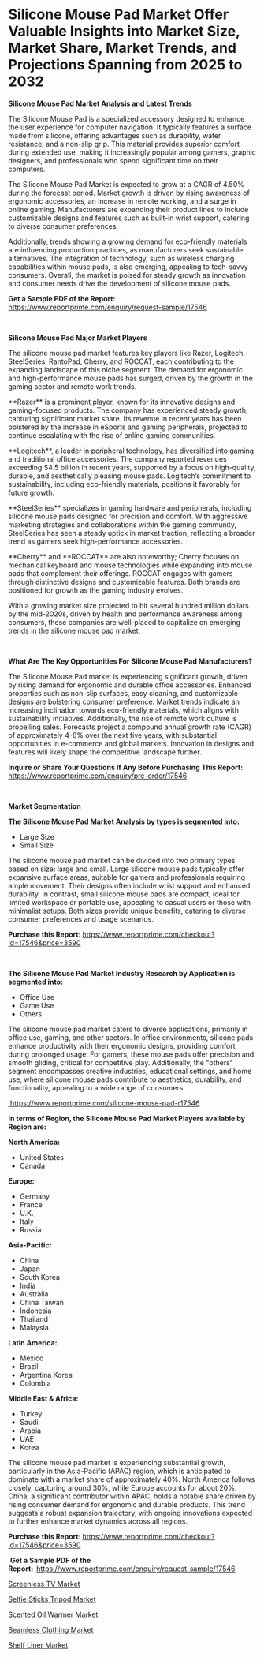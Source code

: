 <p><h1>Silicone Mouse Pad Market Offer Valuable Insights into Market Size, Market Share, Market Trends, and Projections Spanning from 2025 to 2032</h1></p><p><strong>Silicone Mouse Pad Market Analysis and Latest Trends</strong></p>
<p><p>The Silicone Mouse Pad is a specialized accessory designed to enhance the user experience for computer navigation. It typically features a surface made from silicone, offering advantages such as durability, water resistance, and a non-slip grip. This material provides superior comfort during extended use, making it increasingly popular among gamers, graphic designers, and professionals who spend significant time on their computers.</p><p>The Silicone Mouse Pad Market is expected to grow at a CAGR of 4.50% during the forecast period. Market growth is driven by rising awareness of ergonomic accessories, an increase in remote working, and a surge in online gaming. Manufacturers are expanding their product lines to include customizable designs and features such as built-in wrist support, catering to diverse consumer preferences.</p><p>Additionally, trends showing a growing demand for eco-friendly materials are influencing production practices, as manufacturers seek sustainable alternatives. The integration of technology, such as wireless charging capabilities within mouse pads, is also emerging, appealing to tech-savvy consumers. Overall, the market is poised for steady growth as innovation and consumer needs drive the development of silicone mouse pads.</p></p>
<p><strong>Get a Sample PDF of the Report:&nbsp;</strong> <a href="https://www.reportprime.com/enquiry/request-sample/17546?utm_campaign=1848&utm_medium=2&utm_source=Github&utm_content=ia&utm_term=18032025&utm_id=silicone-mouse-pad">https://www.reportprime.com/enquiry/request-sample/17546</a></p>
<p>&nbsp;</p>
<p><strong>Silicone Mouse Pad Major Market Players</strong></p>
<p><p>The silicone mouse pad market features key players like Razer, Logitech, SteelSeries, RantoPad, Cherry, and ROCCAT, each contributing to the expanding landscape of this niche segment. The demand for ergonomic and high-performance mouse pads has surged, driven by the growth in the gaming sector and remote work trends.</p><p>**Razer** is a prominent player, known for its innovative designs and gaming-focused products. The company has experienced steady growth, capturing significant market share. Its revenue in recent years has been bolstered by the increase in eSports and gaming peripherals, projected to continue escalating with the rise of online gaming communities.</p><p>**Logitech**, a leader in peripheral technology, has diversified into gaming and traditional office accessories. The company reported revenues exceeding $4.5 billion in recent years, supported by a focus on high-quality, durable, and aesthetically pleasing mouse pads. Logitech’s commitment to sustainability, including eco-friendly materials, positions it favorably for future growth.</p><p>**SteelSeries** specializes in gaming hardware and peripherals, including silicone mouse pads designed for precision and comfort. With aggressive marketing strategies and collaborations within the gaming community, SteelSeries has seen a steady uptick in market traction, reflecting a broader trend as gamers seek high-performance accessories.</p><p>**Cherry** and **ROCCAT** are also noteworthy; Cherry focuses on mechanical keyboard and mouse technologies while expanding into mouse pads that complement their offerings. ROCCAT engages with gamers through distinctive designs and customizable features. Both brands are positioned for growth as the gaming industry evolves.</p><p>With a growing market size projected to hit several hundred million dollars by the mid-2020s, driven by health and performance awareness among consumers, these companies are well-placed to capitalize on emerging trends in the silicone mouse pad market.</p></p>
<p>&nbsp;</p>
<p><strong>What Are The Key Opportunities For Silicone Mouse Pad Manufacturers?</strong></p>
<p><p>The Silicone Mouse Pad market is experiencing significant growth, driven by rising demand for ergonomic and durable office accessories. Enhanced properties such as non-slip surfaces, easy cleaning, and customizable designs are bolstering consumer preference. Market trends indicate an increasing inclination towards eco-friendly materials, which aligns with sustainability initiatives. Additionally, the rise of remote work culture is propelling sales. Forecasts project a compound annual growth rate (CAGR) of approximately 4-6% over the next five years, with substantial opportunities in e-commerce and global markets. Innovation in designs and features will likely shape the competitive landscape further.</p></p>
<p><strong>Inquire or Share Your Questions If Any Before Purchasing This Report:</strong> <a href="https://www.reportprime.com/enquiry/pre-order/17546?utm_campaign=1848&utm_medium=2&utm_source=Github&utm_content=ia&utm_term=18032025&utm_id=silicone-mouse-pad">https://www.reportprime.com/enquiry/pre-order/17546</a></p>
<p>&nbsp;</p>
<p><strong>Market Segmentation</strong></p>
<p><strong>The Silicone Mouse Pad Market Analysis by types is segmented into:</strong></p>
<p><ul><li>Large Size</li><li>Small Size</li></ul></p>
<p><p>The silicone mouse pad market can be divided into two primary types based on size: large and small. Large silicone mouse pads typically offer expansive surface areas, suitable for gamers and professionals requiring ample movement. Their designs often include wrist support and enhanced durability. In contrast, small silicone mouse pads are compact, ideal for limited workspace or portable use, appealing to casual users or those with minimalist setups. Both sizes provide unique benefits, catering to diverse consumer preferences and usage scenarios.</p></p>
<p><strong>Purchase this Report:&nbsp;</strong><a href="https://www.reportprime.com/checkout?id=17546&price=3590&utm_campaign=1848&utm_medium=2&utm_source=Github&utm_content=ia&utm_term=18032025&utm_id=silicone-mouse-pad">https://www.reportprime.com/checkout?id=17546&price=3590</a></p>
<p>&nbsp;</p>
<p><strong>The Silicone Mouse Pad Market Industry Research by Application is segmented into:</strong></p>
<p><ul><li>Office Use</li><li>Game Use</li><li>Others</li></ul></p>
<p><p>The silicone mouse pad market caters to diverse applications, primarily in office use, gaming, and other sectors. In office environments, silicone pads enhance productivity with their ergonomic designs, providing comfort during prolonged usage. For gamers, these mouse pads offer precision and smooth gliding, critical for competitive play. Additionally, the "others" segment encompasses creative industries, educational settings, and home use, where silicone mouse pads contribute to aesthetics, durability, and functionality, appealing to a wide range of consumers.</p></p>
<p><a href="https://www.reportprime.com/silicone-mouse-pad-r17546?utm_campaign=1848&utm_medium=2&utm_source=Github&utm_content=ia&utm_term=18032025&utm_id=silicone-mouse-pad">&nbsp;https://www.reportprime.com/silicone-mouse-pad-r17546</a></p>
<p><strong>In terms of Region, the Silicone Mouse Pad Market Players available by Region are:</strong></p>
<p>
    <p> <strong> North America: </strong>
        <ul>
            <li>United States</li>
            <li>Canada</li>
        </ul>
        </p> 
    <p> <strong> Europe: </strong>
        <ul>
            <li>Germany</li>
            <li>France</li>
            <li>U.K.</li>
            <li>Italy</li>
            <li>Russia</li>
        </ul>
        </p> 
    <p> <strong> Asia-Pacific: </strong>
        <ul>
            <li>China</li>
            <li>Japan</li>
            <li>South Korea</li>
            <li>India</li>
            <li>Australia</li>
            <li>China Taiwan</li>
            <li>Indonesia</li>
            <li>Thailand</li>
            <li>Malaysia</li>
        </ul>
        </p> 
    <p> <strong> Latin America: </strong>
        <ul>
            <li>Mexico</li>
            <li>Brazil</li>
            <li>Argentina Korea</li>
            <li>Colombia</li>
        </ul>
        </p> 
    <p> <strong> Middle East & Africa: </strong>
        <ul>
            <li>Turkey</li>
            <li>Saudi</li>
            <li>Arabia</li>
            <li>UAE</li>
            <li>Korea</li>
        </ul>
    </p>
    </p>
<p><p>The silicone mouse pad market is experiencing substantial growth, particularly in the Asia-Pacific (APAC) region, which is anticipated to dominate with a market share of approximately 40%. North America follows closely, capturing around 30%, while Europe accounts for about 20%. China, a significant contributor within APAC, holds a notable share driven by rising consumer demand for ergonomic and durable products. This trend suggests a robust expansion trajectory, with ongoing innovations expected to further enhance market dynamics across all regions.</p></p>
<p><strong>Purchase this Report: </strong><a href="https://www.reportprime.com/checkout?id=17546&price=3590&utm_campaign=1848&utm_medium=2&utm_source=Github&utm_content=ia&utm_term=18032025&utm_id=silicone-mouse-pad">https://www.reportprime.com/checkout?id=17546&price=3590</a></p>
<p>&nbsp;<strong>Get a Sample PDF of the Report:&nbsp;&nbsp;</strong><a href="https://www.reportprime.com/enquiry/request-sample/17546?utm_campaign=1848&utm_medium=2&utm_source=Github&utm_content=ia&utm_term=18032025&utm_id=silicone-mouse-pad">https://www.reportprime.com/enquiry/request-sample/17546</a></p>
<p><strong></strong></p>
<p><p><a href="https://github.com/oatisorenscl/Market-Research-Report-List-1/blob/main/screenless-tv-market.md?utm_campaign=1848&utm_medium=2&utm_source=Github&utm_content=ia&utm_term=18032025&utm_id=silicone-mouse-pad">Screenless TV Market</a></p><p><a href="https://github.com/matotwipff14/Market-Research-Report-List-1/blob/main/selfie-sticks-tripod-market.md?utm_campaign=1848&utm_medium=2&utm_source=Github&utm_content=ia&utm_term=18032025&utm_id=silicone-mouse-pad">Selfie Sticks Tripod Market</a></p><p><a href="https://github.com/jemalapoilly/Market-Research-Report-List-1/blob/main/scented-oil-warmer-market.md?utm_campaign=1848&utm_medium=2&utm_source=Github&utm_content=ia&utm_term=18032025&utm_id=silicone-mouse-pad">Scented Oil Warmer Market</a></p><p><a href="https://github.com/norbyboyse4d/Market-Research-Report-List-1/blob/main/seamless-clothing-market.md?utm_campaign=1848&utm_medium=2&utm_source=Github&utm_content=ia&utm_term=18032025&utm_id=silicone-mouse-pad">Seamless Clothing Market</a></p><p><a href="https://github.com/WillieWoodard/Market-Research-Report-List-7/blob/main/shelf-liner-market.md?utm_campaign=1848&utm_medium=2&utm_source=Github&utm_content=ia&utm_term=18032025&utm_id=silicone-mouse-pad">Shelf Liner Market</a></p></p>